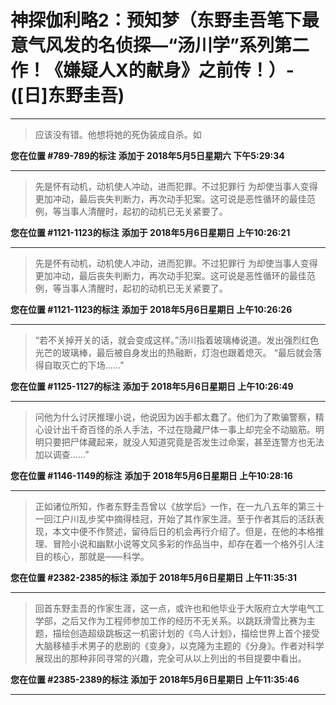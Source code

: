 # 神探伽利略2：预知梦（东野圭吾笔下最意气风发的名侦探—“汤川学”系列第二作！《嫌疑人X的献身》之前传！）-([日]东野圭吾)

---

> 应该没有错。他想将她的死伪装成自杀。如

**您在位置 #789-789的标注** **添加于 2018年5月5日星期六 下午5:29:34**

---

> 先是怀有动机，动机使人冲动，进而犯罪。不过犯罪行 为却使当事人变得更加冲动，最后丧失判断力，再次动手犯案。这可说是恶性循环的最佳范例，等当事人清醒时，起初的动机已无关紧要了。

**您在位置 #1121-1123的标注** **添加于 2018年5月6日星期日 上午10:26:21**

---

> 先是怀有动机，动机使人冲动，进而犯罪。不过犯罪行 为却使当事人变得更加冲动，最后丧失判断力，再次动手犯案。这可说是恶性循环的最佳范例，等当事人清醒时，起初的动机已无关紧要了。

**您在位置 #1121-1123的标注** **添加于 2018年5月6日星期日 上午10:26:26**

---

> “若不关掉开关的话，就会变成这样。”汤川指着玻璃棒说道。发出强烈红色光芒的玻璃棒，最后被自身发出的热融断，灯泡也跟着熄灭。 “最后就会落得自取灭亡的下场......”

**您在位置 #1125-1127的标注** **添加于 2018年5月6日星期日 上午10:26:49**

---

> 问他为什么讨厌推理小说，他说因为凶手都太蠢了。他们为了欺骗警察，精心设计出千奇百怪的杀人手法，不过在隐藏尸体一事上却完全不动脑筋。明明只要把尸体藏起来，就没人知道究竟是否发生过命案，甚至连警方也无法加以调查......”

**您在位置 #1146-1149的标注** **添加于 2018年5月6日星期日 上午10:28:16**

---

> 正如诸位所知，作者东野圭吾曾以《放学后》一作，在一九八五年的第三十一回江户川乱步奖中摘得桂冠，开始了其作家生涯。至于作者其后的活跃表现，本文中便不作赘述，留待后日的机会再行介绍了。但是，在他的本格推理、冒险小说和幽默小说等文风多彩的作品当中，却存在着一个格外引人注目的核心，那就是——科学。

**您在位置 #2382-2385的标注** **添加于 2018年5月6日星期日 上午11:35:31**

---

> 回首东野圭吾的作家生涯，这一点，或许也和他毕业于大阪府立大学电气工学部，之后又作为工程师参加工作的经历不无关系。以跳跃滑雪比赛为主题，描绘创造超级跳板这一机密计划的《鸟人计划》，描绘世界上首个接受大脑移植手术男子的悲剧的《变身》，以克隆为主题的《分身》。作者对科学展现出的那种非同寻常的兴趣，完全可从以上列出的书目提要中看出。

**您在位置 #2385-2389的标注** **添加于 2018年5月6日星期日 上午11:35:46**

---

